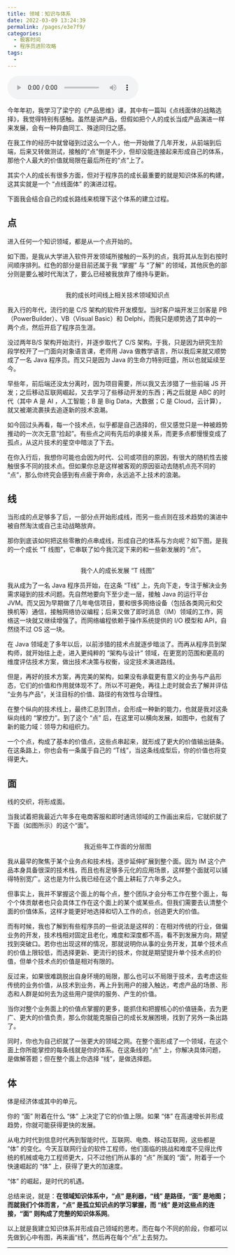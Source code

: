 ```yaml
---
title: 领域：知识与体系
date: 2022-03-09 13:24:39
permalink: /pages/e3e7f9/
categories:
  - 极客时间
  - 程序员进阶攻略
tags:
  - 
---
```

<audio title="22.领域：知识与体系" src="https://static001.geekbang.org/resource/audio/e6/b5/e623dc66304b424a7f8b4fdedb98deb5.mp3" controls="controls"></audio> 
<p>今年年初，我学习了梁宁的《产品思维》课，其中有一篇叫《点线面体的战略选择》，我觉得特别有感触。虽然是讲产品，但假如把个人的成长当成产品演进一样来发展，会有一种异曲同工、殊途同归之感。</p>
<p>在我工作的经历中就曾碰到过这么一个人，他一开始做了几年开发，从前端到后端，后来又转做测试，接触的“点”倒是不少，但却没能连接起来形成自己的体系，那他个人最大的价值就局限在最后所在的“点”上了。</p>
<p>其实个人的成长有很多方面，但对于程序员的成长最重要的就是知识体系的构建，这其实就是一个 “点线面体” 的演进过程。</p>
<p>下面我会结合自己的成长路线来梳理下这个体系的建立过程。</p>
<h2>点</h2>
<p>进入任何一个知识领域，都是从一个点开始的。</p>
<p>如下图，是我从大学进入软件开发领域所接触的一系列的点，我将其从左到右按时间顺序排列。红色的部分是目前还属于我 “掌握” 与 “了解” 的领域，其他灰色的部分则是要么被时代淘汰了，要么已经被我放弃了维持与更新。</p>
<p><img src="https://static001.geekbang.org/resource/image/63/ff/638714dc6079ed98aca692b6e9f9aaff.png" alt="" /></p>
<center><span class="reference">我的成长时间线上相关技术领域知识点</span></center>
<p>我入行的年代，流行的是 C/S 架构的软件开发模型。当时客户端开发三剑客是 PB（PowerBuilder）、VB（Visual Basic）和 Delphi，而我只是顺势选了其中的一两个点，然后开启了程序员生涯。</p><!-- [[[read_end]]] -->
<p>没过两年B/S 架构开始流行，并逐步取代了 C/S 架构。于我，只是因为研究生阶段学校开了一门面向对象语言课，老师用 Java 做教学语言，所以我后来就又顺势成了一名 Java 程序员。而又只是因为 Java 的生命力特别旺盛，所以也就延续至今。</p>
<p>早些年，前后端还没太分离时，因为项目需要，所以我又去涉猎了一些前端 JS 开发；之后移动互联网崛起，又去学习了些移动开发的东西；再之后就是 ABC 的时代（其中 A 是 AI ，人工智能；B 是 Big Data，大数据；C 是 Cloud，云计算），就又被潮流裹挟去追逐新的技术浪潮。</p>
<p>如今回过头再看，每一个技术点，似乎都是自己选择的，但又感觉只是一种被趋势推动的一次次无意“捡起”。有些点之间有先后的承接关系，而更多点都慢慢变成了孤点，从这片技术的星空中暗淡了下去。</p>
<p>在你入行后，我想你可能也会因为时代、公司或项目的原因，有很大的随机性去接触很多不同的技术点。但如果你总是这样被客观的原因驱动去随机点亮不同的 “点”，那么你终究会感到有点疲于奔命，永远追不上技术的浪潮。</p>
<h2>线</h2>
<p>当形成的点足够多了后，一部分点开始形成线，而另一些点则在技术趋势的演进中被自然淘汰或自己主动战略放弃。</p>
<p>那你到底该如何把这些零散的点串成线，形成自己的体系与方向呢？如下图，是我的一个成长 “T 线图”，它串联了如今我沉淀下来的和一些新发展的 “点”。</p>
<p><img src="https://static001.geekbang.org/resource/image/f5/7b/f5d13b580da5d58e38423885b2020e7b.png" alt="" /></p>
<center><span class="reference">我个人的成长发展 “T 线图”</span></center>
<p>我从成为了一名 Java 程序员开始，在这条 “T线” 上，先向下走，专注于解决业务需求碰到的技术问题。先自然地要向下至少走一层，接触 Java 的运行平台 JVM。而又因为早期做了几年电信项目，要和很多网络设备（包括各类网元和交换机等）通信，接触网络协议编程；后来又做了即时消息（IM）领域的工作，网络这一块就又继续增强了。而网络编程依赖于操作系统提供的 I/O 模型和 API，自然绕不过 OS 这一块。</p>
<p>在 Java 领域走了多年以后，以前涉猎的技术点就逐步暗淡了。而再从程序员到架构师，就开始往上走，进入更纯粹的 “架构与设计” 领域，在更宽的范围和更高的维度评估技术方案，做出技术决策与权衡，设定技术演进路线。</p>
<p>但是，再好的技术方案，再完美的架构，如果没有承载更有意义的业务与产品形态，它们的价值和作用就体现不了。所以不可避免，再往上走时就会去了解并评估 “业务与产品”，关注目标的价值、路径的有效性与合理性。</p>
<p>在整个纵向的技术线上，最终汇总到顶点，会形成一种新的能力，也就是我对这条纵向线的 “掌控力”。到了这个 “点” 后，在这里可以横向发展，如图中，也就有了新的能力域：领导力和组织力。</p>
<p>一个个点，构成了基本的价值点，这些点串起来，就形成了更大的价值输出链条。在这条路上，你也会有一条属于自己的 “T线”，当这条线成型后，你的价值也将变得更大。</p>
<h2>面</h2>
<p>线的交织，将形成面。</p>
<p>当我试着把我最近六年多在电商客服和即时通讯领域的工作画出来后，它就织就了下面（如图所示）的这个“面”。</p>
<p><img src="https://static001.geekbang.org/resource/image/5c/ce/5cfaffafd4b327b9b9dbf48725cd2dce.png" alt="" /></p>
<center><span class="reference">我近些年工作面的分层图</span></center>
<p>我从最早的聚焦于某个业务点和技术栈，逐步延伸扩展到整个面。因为 IM 这个产品本身具备很深的技术栈，而且也有足够多元化的应用场景，这样整个面就可以铺得特别宽广。这也是为什么我已经在这个面上耕耘了六年多之久。</p>
<p>但事实上，我并不掌握这个面上的每个点，整个团队才会分布工作在整个面上，每个个体贡献者也只会具体工作在这个面上的某个或某些点。但我们需要去认清整个面的价值体系，这样才能更好地选择和切入工作的点，创造更大的价值。</p>
<p>而有时候，我也了解到有些程序员的一些说法是这样的：在相对传统的行业，做偏业务的开发，技术栈相对固定且老化，难度和深度都不高，看不到发展方向，期望找到突破口。若你也出现这样的情况，那就说明你从事的业务开发，其单个技术点的价值上限较低，而选择更新、更流行的技术，你就是期望提升单个技术点的价值，但单个技术点的价值是相对有限的。</p>
<p>反过来，如果很难跳脱出自身环境的局限，那么也可以不局限于技术，去考虑这些传统的业务价值，从技术到业务，再上升到用户的接入触达，考虑产品的场景、形态和人群是如何去为这些用户提供的服务、产生的价值。</p>
<p>当你对整个业务面上的价值点掌握的更多，能抓住和把握核心的价值链条，去为更广、更大的价值负责，那么你就能克服自己的成长发展困境，找到了另外一条出路了。</p>
<p>同时，你也为自己织就了一张更大的领域之网。在整个面形成了一个领域，在这个面上你所能掌控的每条线就是你的体系。在这条线的 “点” 上，你解决具体问题，是做解答题；但在整个面上你选择 “线”，是做选择题。</p>
<h2>体</h2>
<p>体是经济体或其中的单元。</p>
<p>你的 “面” 附着在什么 “体” 上决定了它的价值上限。如果 “体” 在高速增长并形成趋势，你就可能获得更快的发展。</p>
<p>从电力时代到信息时代再到智能时代，互联网、电商、移动互联网，这些都是 “体” 的变化。今天互联网行业的软件工程师，他们面临的挑战和难度不见得比传统的机械或电力工程师更大，只不过他们所从事的 “点” 所属的 “面”，附着于一个快速崛起的 “体” 上，获得了更大的加速度。</p>
<p>“体” 的崛起，是时代的机遇。</p>
<p>总结来说，就是：<strong>在领域知识体系中，“点” 是利器，“线” 是路径，“面” 是地图；而就我们个体而言，“点” 是孤立知识点的学习掌握，而 “线” 是对这些点的连接，“面” 则构成了完整的知识体系网</strong>。</p>
<p>以上就是我建立知识体系并形成自己领域的思考。而在每个不同的阶段，你都可以先做到心中有图，再来画“线”，然后再在每个“点”上去努力。</p>
<hr />
<p></p>
